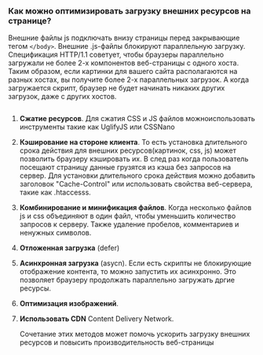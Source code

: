 ### Как можно оптимизировать загрузку внешних ресурсов на странице?

Внешние файлы js подключать внизу страницы перед закрывающие тегом `</body>`. Внешние .js-файлы блокируют параллельную загрузку. Спецификация HTTP/1.1 советует, чтобы браузеры параллельно загружали не более 2-х компонентов веб-страницы с одного хоста. Таким образом, если картинки для вашего сайта располагаются на разных хостах, вы получите более 2-х параллельных загрузок. А когда загружается скрипт, браузер не будет начинать никаких других загрузок, даже с других хостов.  

  
```

```

  1. **Сжатие ресурсов**. Для сжатия CSS и JS файлов можноиспользовать инструменты такие как UglifyJS или CSSNano
  2. **Кэширование на стороне клиента**. То есть установка длительного срока действия для внешних ресурсов(картинок, css, js) может позволить браузеру кэшировать их. В след раз когда пользователь посещают страницу данные грузятся из кэша без запросов на сервер. Для установки длительного срока действия можно добавить заголовок "Cache-Control" или использовать свойства веб-сервера, такие как .htaccesss.
  3. **Комбинирование и минификация файлов**. Когда несколько файлов js и css объединяют в один файл, чтобы уменьшить количество запросов к серверу. Также удаление пробелов, комментариев и ненужных символов.
  4. **Отложенная загрузка** (defer)
  5. **Асинхронная загрузка** (asycn). Если есть скрипты не блокирующие отображение контента, то можно запустить их асинхронно. Это позволяет браузеру продолжать параллельно загружать дргие ресурсы.
  6. **Оптимизация изображений**.
  7. **Использовать CDN** Content Delivery Network.

     Сочетание этих методов может помочь ускорить загрузку внешних ресурсов и повысить производительность веб-страницы
